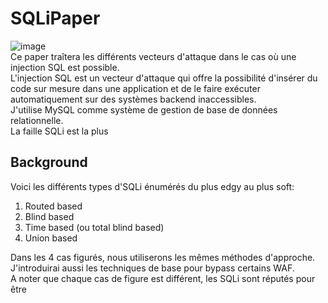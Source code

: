 # SQLiPaper
![image](https://user-images.githubusercontent.com/74382279/158230316-5e8ea59a-1b35-4251-a085-9ea9ffce0cf7.png)
<br/>
Ce paper traîtera les différents vecteurs d'attaque dans le cas où une injection SQL est possible.<br/>
L'injection SQL est un vecteur d'attaque qui offre la possibilité d'insérer du code sur mesure dans une application et de le faire exécuter automatiquement sur des systèmes backend inaccessibles.<br/>
J'utilise MySQL comme système de gestion de base de données relationnelle.<br/>
La faille SQLi est la plus 

## Background
Voici les différents types d'SQLi énumérés du plus edgy au plus soft:

1. Routed based
2. Blind based
3. Time based (ou total blind based)
4. Union based

Dans les 4 cas figurés, nous utiliserons les mêmes méthodes d'approche.<br/>
J'introduirai aussi les techniques de base pour bypass certains WAF.<br/>
A noter que chaque cas de figure est différent, les SQLi sont réputés pour être
